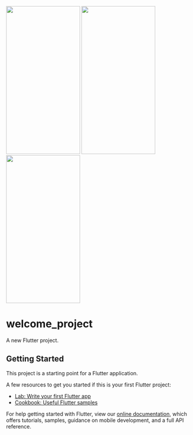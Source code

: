 <img src="https://firebasestorage.googleapis.com/v0/b/potent-bloom-314014.appspot.com/o/Simulator%20Screen%20Shot%20-%20iPhone%2013%20-%202021-12-24%20at%2015.31.16.png?alt=media&token=f233f880-794f-47e7-b840-e425947a7085" width="200" height="400" />

<img src="https://firebasestorage.googleapis.com/v0/b/potent-bloom-314014.appspot.com/o/Simulator%20Screen%20Shot%20-%20iPhone%2013%20-%202021-12-24%20at%2018.19.55.png?alt=media&token=c3b112b3-c940-43a2-8b8f-e8e444a4de0c" width="200" height="400" />


<img src="https://firebasestorage.googleapis.com/v0/b/potent-bloom-314014.appspot.com/o/Simulator%20Screen%20Shot%20-%20iPhone%2013%20-%202021-12-24%20at%2022.38.40.png?alt=media&token=1cf93faf-d76c-4890-a6c2-3e2db631a1d0" width="200" height="400" />


# welcome_project

A new Flutter project.

## Getting Started

This project is a starting point for a Flutter application.

A few resources to get you started if this is your first Flutter project:

- [Lab: Write your first Flutter app](https://flutter.dev/docs/get-started/codelab)
- [Cookbook: Useful Flutter samples](https://flutter.dev/docs/cookbook)

For help getting started with Flutter, view our
[online documentation](https://flutter.dev/docs), which offers tutorials,
samples, guidance on mobile development, and a full API reference.
